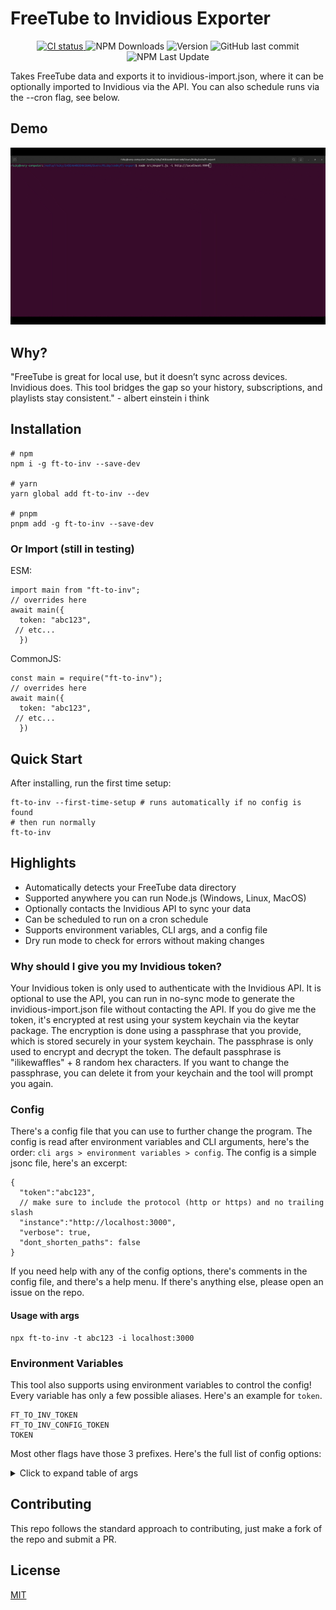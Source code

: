 # FreeTube to Invidious Exporter
<p align="center">
  <a href="https://github.com/riki-pedia/ft-to-inv/actions/workflows/ci.yml">
    <img alt='CI status' src="https://github.com/riki-pedia/ft-to-inv/actions/workflows/ci.yml/badge.svg?branch=master" />
  </a>
  <img alt="NPM Downloads" src="https://img.shields.io/npm/d18m/ft-to-inv">
  <img alt="Version" src="https://img.shields.io/badge/dynamic/json?url=https%3A%2F%2Fraw.githubusercontent.com%2Friki-pedia%2Fft-to-inv%2Frefs%2Fheads%2Fmaster%2Fpackage.json&query=version&label=version">
  <img alt="GitHub last commit" src="https://img.shields.io/github/last-commit/riki-pedia/ft-to-inv">
  <img alt="NPM Last Update" src="https://img.shields.io/npm/last-update/ft-to-inv">
  <br/>
  
Takes FreeTube data and exports it to invidious-import.json, where it can be optionally imported to Invidious via the API. You can also schedule runs via the --cron flag, see below.
## Demo
<img alt="demo of the tool" src="https://raw.githubusercontent.com/riki-pedia/ft-to-inv/refs/heads/master/assets/demo.gif" width="600"/>

## Why?
"FreeTube is great for local use, but it doesn’t sync across devices. Invidious does. This tool bridges the gap so your history, subscriptions, and playlists stay consistent." - albert einstein i think 
## Installation
```
# npm
npm i -g ft-to-inv --save-dev

# yarn
yarn global add ft-to-inv --dev

# pnpm
pnpm add -g ft-to-inv --save-dev
```
### Or Import (still in testing)
ESM:
```
import main from "ft-to-inv";
// overrides here
await main({
  token: "abc123",
 // etc...
  })
```
CommonJS:
```
const main = require("ft-to-inv");
// overrides here
await main({
  token: "abc123",
 // etc...
  })
```
## Quick Start
After installing, run the first time setup:
```
ft-to-inv --first-time-setup # runs automatically if no config is found
# then run normally
ft-to-inv
```
## Highlights
- Automatically detects your FreeTube data directory
- Supported anywhere you can run Node.js (Windows, Linux, MacOS)
- Optionally contacts the Invidious API to sync your data
- Can be scheduled to run on a cron schedule
- Supports environment variables, CLI args, and a config file
- Dry run mode to check for errors without making changes
### Why should I give you my Invidious token?
Your Invidious token is only used to authenticate with the Invidious API. It is optional to use the API, you can run in no-sync mode to generate the invidious-import.json file without contacting the API. If you do give me the token, it's encrypted at rest using your system keychain via the keytar package. The encryption is done using a passphrase that you provide, which is stored securely in your system keychain. The passphrase is only used to encrypt and decrypt the token. The default passphrase is "ilikewaffles" + 8 random hex characters. If you want to change the passphrase, you can delete it from your keychain and the tool will prompt you again.
### Config 
There's a config file that you can use to further change the program. The config is read after environment variables and CLI arguments, here's the order:
`cli args > environment variables > config`.
The config is a simple jsonc file, here's an excerpt:
```
{
  "token":"abc123",
  // make sure to include the protocol (http or https) and no trailing slash
  "instance":"http://localhost:3000",
  "verbose": true,
  "dont_shorten_paths": false
}
```
If you need help with any of the config options, there's comments in the config file, and there's a help menu. If there's anything else, please open an issue on the repo.
#### Usage with args
```
npx ft-to-inv -t abc123 -i localhost:3000 
```
### Environment Variables
This tool also supports using environment variables to control the config! Every variable has only a few possible aliases. Here's an example for `token`.
```
FT_TO_INV_TOKEN
FT_TO_INV_CONFIG_TOKEN
TOKEN
```
Most other flags have those 3 prefixes.
Here's the full list of config options:
<details>
<summary>Click to expand table of args</summary>

  ### CLI Arguments
| Argument | Aliases | Explanation | Usage |
| ------- | -------- | ------- | ----- |
| --token| -t | Your Invidious SID token. This is required unless using no-sync or dry-run. You can get it by going to your instance > Settings/Preferences > Manage Tokens. | -t abc123 |
|--instance| -i | Your Invidious instance. Required unless you have no-sync or dry-run enabled. | -i https://invidious.example.com |
|--freetube-dir| -dir, -cd, -f| Path to the FreeTube data directory. Defaults to a certain path based on which OS you have. On Windows, it's yourUser\AppData\Roaming\FreeTube. On Linux, it's yourUsersHome/.config/FreeTube/. On MacOS, it defaults to you/Library/Application Support/FreeTube/. If it's not there you need to specify where it is with this flag.| -dir ./ |
| --export-dir | -e | Where export files should be saved. The default is wherever the command is being run from (./). Exports 2 files, 3 if there are playlists, *invidious-import.json,* *import.old.json*, and *playlist-import.json*. *invidious-import.json* is for you to import into invidious (if there's no API), *import.old.json* is a copy of *invidious-import.json* used for tracking diffs, and *playlist-import.json* is used for importing playlists specifically into Invidious as there's no API endpoint. | -e .\ |
| --verbose | -v | Enables more verbose logging (WIP!). Useful for debugging or seeing how it works| -v |
| --dry-run | none | Dry Run mode is useful for checking if you have correct files. It only reads the FreeTube files, checks what it would sync, then exits | --dry-run |
| --quiet | -q | Enables less verbose logging, suppresses all non-error messages. | -q |
| --no-sync | none | No-sync mode generates an *invidious-import.json* file but does not contact the Invidious API. Useful for cases where the API is disabled or where you don't feel comfortable pasting your Invidious token. | --no-sync |
| --dont-shorten-paths | none | Disables path shortening, by default your export and FreeTube data directories are replaced with *\<ExportDir\>* and *\<FreeTubeDir\>*| --dont-shorten-paths | 
| --dont-run-first-time-setup | -drs, --dont-run-setup| Skip the first time setup prompts and get straight to syncing. Useful for automated runs. | -drs |
| --run-first-time-setup | -fts, --first-time-setup | Runs the first time setup even if all the files are detected. Useful if there are malformed or corrupt entries, or something changed. | -fts |
| --insecure | --http | Tells the script to run in HTTP mode, rather than HTTPS. This is automatically set based on the protocol entered in --instance | --insecure |
| --cron-schedule | --cron, -cron | Allows you to schedule a run on a cron schedule. If not used with an = or quotes, it checks the next 4-5 args | --cron 0 * * * * |
| --config | -c | Path to the config file. | -c config.example.jsonc
| --help | -h, -?, /? | Displays a help message that is only slightly better than this README | -h | 
| --logs | -l | Specifies whether to log console output to a file. The only name for this is ft-to-inv-(time).log | -l |
</details>

## Contributing
This repo follows the standard approach to contributing, just make a fork of the repo and submit a PR. 
## License
<a href="https://github.com/riki-pedia/ft-to-inv/blob/master/LICENSE"> MIT </a>
